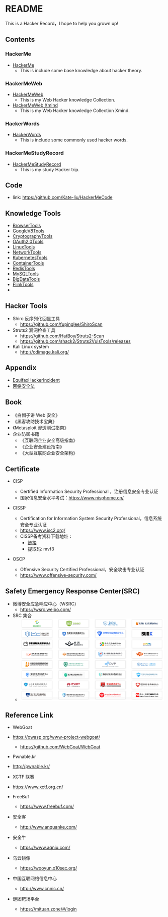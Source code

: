 # README

This is a Hacker Record，I hope to help you grown up!

## Contents

### HackerMe

- [HackerMe](HackerMe.md)
  - This is include some base knowledge about hacker theory.



### HackerMeWeb

- [HackerMeWeb](HackerMeWeb.md)
  - This is my Web Hacker knowledge Collection.
- [HackerMeWeb Xmind](HackerMeWeb.xmind)
  - This  is my Web Hacker knowledge Collection Xmind.



### HackerWords

- [HackerWords](HackerWords.md)
  - This is include some commonly used hacker words.



### HackerMeStudyRecord

- [HackerMeStudyRecord](HackerMeStudyRecord.xmind)
  - This is my study Hacker trip.





## Code

- link: https://github.com/Kate-liu/HackerMeCode





## Knowledge Tools

- [BrowserTools](https://github.com/Kate-liu/BrowserTools)
- [GoogleV8Tools](Tools/GoogleV8Tools.md)
- [CryptographyTools](Tools/CryptographyTools.md)
- [OAuth2.0Tools](Tools/OAuth2.0Tools.md)
- [LinuxTools](Tools/LinuxTools.md)
- [NetworkTools](Tools/NetworkTools.md)
- [KubernetesTools](Tools/KubernetesTools.md)
- [ContainerTools](Tools/ContainerTools.md)
- [RedisTools](Tools/RedisTools.md)
- [MySQLTools](Tools/MySQLTools.md)
- [BigDataTools](Tools/BigDataTools.md)
- [FlinkTools](Tools/FlinkTools.md)
- 





## Hacker Tools

- Shiro 反序列化回显工具
  - https://github.com/fupinglee/ShiroScan
- Struts2 漏洞检查工具
  - https://github.com/HatBoy/Struts2-Scan
  - https://github.com/shack2/Struts2VulsTools/releases
- Kali Linux system
  - http://cdimage.kali.org/





## Appendix

- [EquifaxHackerIncident](Appendix/EquifaxHackerIncident.md)
- [网络安全法](Appendix/网络安全法.pptx)





## Book

- 《白帽子讲 Web 安全》
- 《黑客攻防技术宝典》
- 《Metasploit 渗透测试指南》
- 企业防御书籍
  - 《互联网企业安全高级指南》
  - 《企业安全建设指南》
  - 《大型互联网企业安全架构》





## Certificate

- CISP

  - Certified Information Security Professional ，注册信息安全专业认证
  - 国家信息安全水平考试：https://www.nisphome.cn/

- CISSP
  - Certification for Information System Security Professional，信息系统安全专业认证
  - https://www.isc2.org/
  - CISSP备考资料下载地址：
    - [链接](https://pan.baidu.com/s/1C9OwQBhmKA2Bz4MYuu_Olw ) 
    - 提取码: mvf3

- OSCP
  - Offensive Security Certified Professional，安全攻击专业认证
  - https://www.offensive-security.com/



## Safety Emergency Response Center(SRC)

- 微博安全应急响应中心（WSRC）
  - https://wsrc.weibo.com/
- SRC 集合
  - ![1619145349030](README.assets/1619145349030.png)





## Reference Link

- WebGoat
- https://owasp.org/www-project-webgoat/
  - https://github.com/WebGoat/WebGoat
  
- Pwnable.kr
- http://pwnable.kr/
  
- XCTF 联赛
- https://www.xctf.org.cn/
  
- FreeBuf

  - https://www.freebuf.com/

- 安全客

  - http://www.anquanke.com/

- 安全牛

  - https://www.aqniu.com/

- 乌云镜像

  - https://wooyun.x10sec.org/

- 中国互联网络信息中心

  - http://www.cnnic.cn/

- 谜团靶场平台

  - https://mituan.zone/#/login



















